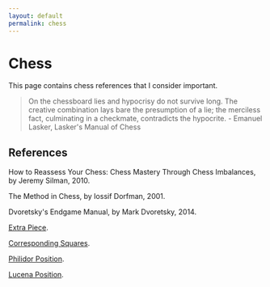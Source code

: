 ```yaml
---
layout: default
permalink: chess
---
```


# Chess

This page contains chess references that I consider important.

> On the chessboard lies and hypocrisy do not survive long. The creative combination lays bare the presumption of a lie; the merciless fact, culminating in a checkmate, contradicts the hypocrite. - Emanuel Lasker, Lasker's Manual of Chess

## References

How to Reassess Your Chess: Chess Mastery Through Chess Imbalances, by Jeremy Silman, 2010.

The Method in Chess, by Iossif Dorfman, 2001.

Dvoretsky's Endgame Manual, by Mark Dvoretsky, 2014.

[Extra Piece](https://www.chess.com/article/view/an-quotextraquot-piece).

[Corresponding Squares](https://en.wikipedia.org/wiki/Corresponding_squares).

[Philidor Position](https://en.wikipedia.org/wiki/Philidor_position).

[Lucena Position](https://en.wikipedia.org/wiki/Lucena_position).
